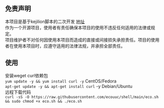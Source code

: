 ## 免责声明
本项目是基于kejilion脚本的二次开发 [地址](https://github.com/kejilion/sh) <br>
作为一个开源项目，使用者有责任确保本项目的使用不违反任何适用的法律或规定。<br>
项目维护者不对任何因使用本项目而造成的直接或间接损失承担责任。项目的使用者在使用本项目时，应遵守适用的法律法规，并承担全部责任。<br>

## 使用
安装weget curl依赖包<br>
`yum update -y && yum install curl -y`   CentOS/Fedora<br>
`apt-get update -y && apt-get install curl` -y   Debian/Ubuntu<br>
远程下载代码<br>
`curl -sS -O https://raw.githubusercontent.com/ecouuc/shell/main/eco.sh && sudo chmod +x eco.sh && ./eco.sh`
